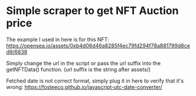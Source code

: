 # Simple scraper to get NFT Auction price

The example I used in here is for this NFT: https://opensea.io/assets/0xb4d06d46a8285f4ec79fd294f78a881799d8ced9/6838

Simply change the url in the script or pass the url suffix into the getNFTData() function. (url suffix is the string after assets/)

Fetched date is not correct format, simply plug it in here to verify that it's wrong: 
https://fosteeco.github.io/javascript-utc-date-converter/

